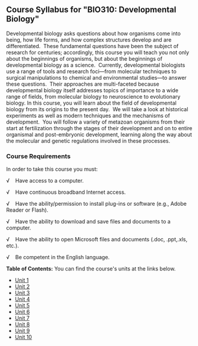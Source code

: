 Course Syllabus for "BIO310: Developmental Biology"
---------------------------------------------------

Developmental biology asks questions about how organisms come into
being, how life forms, and how complex structures develop and are
differentiated.  These fundamental questions have been the subject of
research for centuries; accordingly, this course you will teach you not
only about the beginnings of organisms, but about the beginnings of
developmental biology as a science.  Currently, developmental biologists
use a range of tools and research foci—from molecular techniques to
surgical manipulations to chemical and environmental studies—to answer
these questions.  Their approaches are multi-faceted because
developmental biology itself addresses topics of importance to a wide
range of fields, from molecular biology to neuroscience to evolutionary
biology. In this course, you will learn about the field of developmental
biology from its origins to the present day.  We will take a look at
historical experiments as well as modern techniques and the mechanisms
of development.  You will follow a variety of metazoan organisms from
their start at fertilization through the stages of their development and
on to entire organismal and post-embryonic development, learning along
the way about the molecular and genetic regulations involved in these
processes.

### Course Requirements

In order to take this course you must:

√    Have access to a computer.

√    Have continuous broadband Internet access.

√    Have the ability/permission to install plug-ins or software (e.g.,
Adobe Reader or Flash).

√    Have the ability to download and save files and documents to a
computer.

√    Have the ability to open Microsoft files and documents (.doc,
.ppt,.xls, etc.).

√    Be competent in the English language.

**Table of Contents:** You can find the course's units at the links below.

- [Unit 1](https://legacy.saylor.org/bio310/Unit01/)
- [Unit 2](https://legacy.saylor.org/bio310/Unit02/)
- [Unit 3](https://legacy.saylor.org/bio310/Unit03/)
- [Unit 4](https://legacy.saylor.org/bio310/Unit04/)
- [Unit 5](https://legacy.saylor.org/bio310/Unit05/)
- [Unit 6](https://legacy.saylor.org/bio310/Unit06/)
- [Unit 7](https://legacy.saylor.org/bio310/Unit07/)
- [Unit 8](https://legacy.saylor.org/bio310/Unit08/)
- [Unit 9](https://legacy.saylor.org/bio310/Unit09/)
- [Unit 10](https://legacy.saylor.org/bio310/Unit10/)
